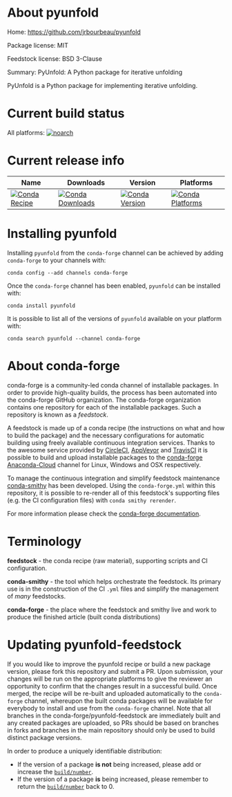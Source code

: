 About pyunfold
==============

Home: https://github.com/jrbourbeau/pyunfold

Package license: MIT

Feedstock license: BSD 3-Clause

Summary: PyUnfold: A Python package for iterative unfolding

PyUnfold is a Python package for implementing iterative unfolding.


Current build status
====================

All platforms:
[![noarch](https://img.shields.io/circleci/project/github/conda-forge/pyunfold-feedstock/master.svg?label=noarch)](https://circleci.com/gh/conda-forge/pyunfold-feedstock)

Current release info
====================

| Name | Downloads | Version | Platforms |
| --- | --- | --- | --- |
| [![Conda Recipe](https://img.shields.io/badge/recipe-pyunfold-green.svg)](https://anaconda.org/conda-forge/pyunfold) | [![Conda Downloads](https://img.shields.io/conda/dn/conda-forge/pyunfold.svg)](https://anaconda.org/conda-forge/pyunfold) | [![Conda Version](https://img.shields.io/conda/vn/conda-forge/pyunfold.svg)](https://anaconda.org/conda-forge/pyunfold) | [![Conda Platforms](https://img.shields.io/conda/pn/conda-forge/pyunfold.svg)](https://anaconda.org/conda-forge/pyunfold) |

Installing pyunfold
===================

Installing `pyunfold` from the `conda-forge` channel can be achieved by adding `conda-forge` to your channels with:

```
conda config --add channels conda-forge
```

Once the `conda-forge` channel has been enabled, `pyunfold` can be installed with:

```
conda install pyunfold
```

It is possible to list all of the versions of `pyunfold` available on your platform with:

```
conda search pyunfold --channel conda-forge
```


About conda-forge
=================

conda-forge is a community-led conda channel of installable packages.
In order to provide high-quality builds, the process has been automated into the
conda-forge GitHub organization. The conda-forge organization contains one repository
for each of the installable packages. Such a repository is known as a *feedstock*.

A feedstock is made up of a conda recipe (the instructions on what and how to build
the package) and the necessary configurations for automatic building using freely
available continuous integration services. Thanks to the awesome service provided by
[CircleCI](https://circleci.com/), [AppVeyor](http://www.appveyor.com/)
and [TravisCI](https://travis-ci.org/) it is possible to build and upload installable
packages to the [conda-forge](https://anaconda.org/conda-forge)
[Anaconda-Cloud](http://docs.anaconda.org/) channel for Linux, Windows and OSX respectively.

To manage the continuous integration and simplify feedstock maintenance
[conda-smithy](http://github.com/conda-forge/conda-smithy) has been developed.
Using the ``conda-forge.yml`` within this repository, it is possible to re-render all of
this feedstock's supporting files (e.g. the CI configuration files) with ``conda smithy rerender``.

For more information please check the [conda-forge documentation](https://conda-forge.org/docs/).

Terminology
===========

**feedstock** - the conda recipe (raw material), supporting scripts and CI configuration.

**conda-smithy** - the tool which helps orchestrate the feedstock.
                   Its primary use is in the construction of the CI ``.yml`` files
                   and simplify the management of *many* feedstocks.

**conda-forge** - the place where the feedstock and smithy live and work to
                  produce the finished article (built conda distributions)


Updating pyunfold-feedstock
===========================

If you would like to improve the pyunfold recipe or build a new
package version, please fork this repository and submit a PR. Upon submission,
your changes will be run on the appropriate platforms to give the reviewer an
opportunity to confirm that the changes result in a successful build. Once
merged, the recipe will be re-built and uploaded automatically to the
`conda-forge` channel, whereupon the built conda packages will be available for
everybody to install and use from the `conda-forge` channel.
Note that all branches in the conda-forge/pyunfold-feedstock are
immediately built and any created packages are uploaded, so PRs should be based
on branches in forks and branches in the main repository should only be used to
build distinct package versions.

In order to produce a uniquely identifiable distribution:
 * If the version of a package **is not** being increased, please add or increase
   the [``build/number``](http://conda.pydata.org/docs/building/meta-yaml.html#build-number-and-string).
 * If the version of a package **is** being increased, please remember to return
   the [``build/number``](http://conda.pydata.org/docs/building/meta-yaml.html#build-number-and-string)
   back to 0.